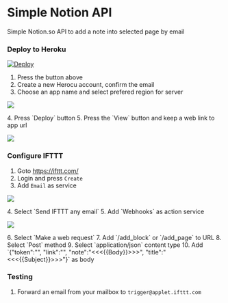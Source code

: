 # Simple Notion API
Simple Notion.so API to add a note into selected page by email

### Deploy to Heroku
[![Deploy](https://www.herokucdn.com/deploy/button.svg)](https://heroku.com/deploy)

1. Press the button above
2. Create a new Herocu account, confirm the email
3. Choose an app name and select prefered region for server
<p align="left">
  <img src="https://user-images.githubusercontent.com/9437720/92416668-416fe880-f167-11ea-9ede-ed1b96b5b158.png" />
</p>
4. Press `Deploy` button
5. Press the `View` button and keep a web link to app url
<p align="left">
  <img src="https://user-images.githubusercontent.com/9437720/92416811-f2768300-f167-11ea-9afb-cc3e445988e9.png" />
</p>

### Configure IFTTT
1. Goto https://ifttt.com/
2. Login and press `Create`
3. Add `Email` as service
<p align="left">
  <img src="https://user-images.githubusercontent.com/9437720/92417016-c7d8fa00-f168-11ea-8540-710a9c979cb2.png" />
</p>
4. Select `Send IFTTT any email`
5. Add `Webhooks` as action service
<p align="left">
  <img src="https://user-images.githubusercontent.com/9437720/92417019-cc051780-f168-11ea-960d-7878b75244ed.png" />
</p>
6. Select `Make a web request`
7. Add `<your_heroku_link>/add_block` or `<your_heroku_link>/add_page` to URL
8. Select `Post` method
9. Select `application/json` content type
10. Add `{"token":"<token_v2>", "link":"<page_link>", "note":"<<<{{Body}}>>>", "title":"<<<{{Subject}}>>>"}` as body

### Testing
1. Forward an email from your mailbox to `trigger@applet.ifttt.com`
